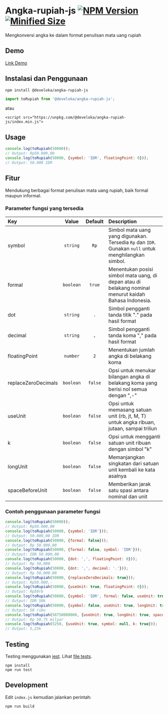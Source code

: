 # Angka-rupiah-js [![NPM Version](https://img.shields.io/npm/v/@develoka/angka-rupiah-js.svg)](https://www.npmjs.com/package/@develoka/angka-rupiah-js) [![Minified Size](https://img.shields.io/bundlephobia/min/@develoka/angka-rupiah-js.svg)](https://www.npmjs.com/package/@develoka/angka-rupiah-js)
Mengkonversi angka ke dalam format penulisan mata uang rupiah

## Demo

[Link Demo](https://code.bakasyntax.com/gist/735ee864fba07f730c7afe6cf76daac6?default-pans=html,js,output)

## Instalasi dan Penggunaan

```
npm install @develoka/angka-rupiah-js
```
```js
import toRupiah from '@develoka/angka-rupiah-js';
```

atau

```
<script src="https://unpkg.com/@develoka/angka-rupiah-js/index.min.js">
```

## Usage

```js
console.log(toRupiah(50000));
// Output: Rp50.000,00
console.log(toRupiah(50000, {symbol: 'IDR', floatingPoint: 0}));
// Output: 50.000 IDR
```

## Fitur

Mendukung berbagai format penulisan mata uang rupiah, baik formal maupun informal.

### Parameter fungsi yang tersedia

|Key|Value|Default|Description|
|:--|:-:|:-:|:--|
|symbol|`string`|`Rp`|Simbol mata uang yang digunakan. Tersedia `Rp` dan `IDR`. Gunakan `null` untuk menghilangkan simbol.|
|formal|`boolean`|`true`|Menentukan posisi simbol mata uang, di depan atau di belakang nominal menurut kaidah Bahasa Indonesia.|
|dot|`string`|`.`|Simbol pengganti tanda titik "." pada hasil format|
|decimal|`string`|`,`|Simbol pengganti tanda koma "," pada hasil format| 
|floatingPoint|`number`|`2`|Menentukan jumlah angka di belakang koma|
|replaceZeroDecimals|`boolean`|`false`|Opsi untuk menukar bilangan angka di belakang koma yang berisi nol semua dengan ",-"|
|useUnit|`boolean`|`false`|Opsi untuk memasang satuan unit (rb, jt, M, T) untuk angka ribuan, jutaan, sampai triliun|
|k|`boolean`|`false`|Opsi untuk mengganti satuan unit ribuan dengan simbol "k"|
|longUnit|`boolean`|`false`|Memanjangkan singkatan dari satuan unit kembali ke kata asalnya|
|spaceBeforeUnit|`boolean`|`false`|Memberikan jarak satu spasi antara nominal dan unit|

### Contoh penggunaan parameter fungsi


```js
console.log(toRupiah(50000));
// Output: Rp50.000,00
console.log(toRupiah(50000, {symbol: 'IDR'}));
// Output: 50.000,00 IDR
console.log(toRupiah(50000, {formal: false}));
// Output: Rp 50.000,00
console.log(toRupiah(50000, {formal: false, symbol: 'IDR'}));
// Output: IDR 50.000,00
console.log(toRupiah(50000, {dot: ',', floatingPoint: 0}));
// Output: Rp 50,000
console.log(toRupiah(50000, {dot: ',', decimal: '.'}));
// Output: Rp 50,000.00
console.log(toRupiah(50000, {replaceZeroDecimals: true}));
// Output: Rp50.000,-
console.log(toRupiah(50000, {useUnit: true, floatingPoint: 0}));
// Output: Rp50rb
console.log(toRupiah(50000, {symbol: 'IDR', formal: false, useUnit: true, k: true, floatingPoint: 0}));
// Output: IDR 50k
console.log(toRupiah(50000, {symbol: false, useUnit: true, longUnit: true, spaceBeforeUnit: true, floatingPoint: 0}));
// Output: 50 ribu
console.log(toRupiah(50750000000, {useUnit: true, longUnit: true, spaceBeforeUnit: true, formal: false}));
// Output: Rp 50,75 milyar
console.log(toRupiah(5250, {useUnit: true, symbol: null, k: true}));
// Output: 5,25k
```

## Testing

Testing menggunakan [jest](https://jestjs.io/). Lihat [file tests](https://github.com/develoka/angka-terbilang-js/blob/master/test/index.test.js).

```
npm install
npm run test
```

## Development

Edit `index.js` kemudian jalankan perintah:

```
npm run build
```

